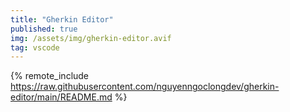 ```yaml
---
title: "Gherkin Editor"
published: true
img: /assets/img/gherkin-editor.avif
tag: vscode
---
```


{% remote_include https://raw.githubusercontent.com/nguyenngoclongdev/gherkin-editor/main/README.md %}
